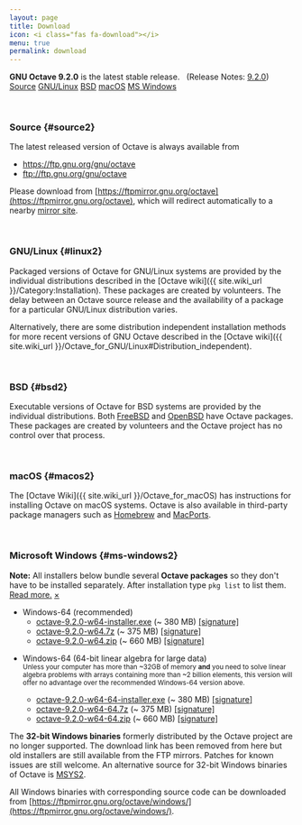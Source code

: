 ```yaml
---
layout: page
title: Download
icon: <i class="fas fa-download"></i>
menu: true
permalink: download
---
```


<div class="primary callout">
  <i class="fas fa-info-circle" style="color:#1779ba;"></i>
  <strong>GNU Octave 9.2.0</strong> is the latest stable release.
  &nbsp;
  (Release Notes:
  <a href="{{ "/NEWS-9.html" | relative_url }}">9.2.0</a>)
</div>

<div class="button-group large expanded stacked-for-small">
  <a class="button" href="#source"><i class="fas fa-code"></i> Source</a>
  <a class="button" href="#linux"><i class="fab fa-linux"></i> GNU/Linux</a>
  <a class="button" href="#bsd"><i class="fab fa-freebsd"></i> BSD</a>
  <a class="button" href="#macos"><i class="fab fa-apple"></i> macOS</a>
  <a class="button" href="#ms-windows"><i class="fab fa-windows"></i> MS Windows</a>
</div>


<p id="source">&nbsp;</p>

### <i class="fas fa-code"></i> Source {#source2}

The latest released version of Octave is always available from

- https://ftp.gnu.org/gnu/octave
- ftp://ftp.gnu.org/gnu/octave

Please download from
[https://ftpmirror.gnu.org/octave](https://ftpmirror.gnu.org/octave),
which will redirect automatically to a nearby
[mirror site](https://www.gnu.org/order/ftp.html).


<p id="linux">&nbsp;</p>

### <i class="fab fa-linux"></i> GNU/Linux {#linux2}

Packaged versions of Octave for GNU/Linux systems are provided by the
individual distributions described in the
[Octave wiki]({{ site.wiki_url }}/Category:Installation).
These packages are created by volunteers.
The delay between an Octave source release and the availability of a package
for a particular GNU/Linux distribution varies.

Alternatively,
there are some distribution independent installation methods for more recent
versions of GNU Octave described in the
[Octave wiki]({{ site.wiki_url }}/Octave_for_GNU/Linux#Distribution_independent).


<p id="bsd">&nbsp;</p>

### <i class="fab fa-freebsd"></i> BSD {#bsd2}

Executable versions of Octave for BSD systems are provided by the individual
distributions.
Both [FreeBSD](https://www.freebsd.org/) and [OpenBSD](https://www.openbsd.org/)
have Octave packages.
These packages are created by volunteers and the Octave project has no control
over that process.


<p id="macos">&nbsp;</p>

### <i class="fab fa-apple"></i> macOS {#macos2}

The [Octave Wiki]({{ site.wiki_url }}/Octave_for_macOS) has instructions for
installing Octave on macOS systems.
Octave is also available in third-party package managers such as
[Homebrew](https://brew.sh/) and [MacPorts](https://www.macports.org).


<p id="ms-windows">&nbsp;</p>

### <i class="fab fa-windows"></i> Microsoft Windows {#ms-windows2}

<div class="primary callout small" data-closable>
<b>Note:</b> All installers below bundle several <b>Octave packages</b>
so they don't have to be installed separately.
After installation type <code>pkg list</code> to list them.<br>
<a href="{{ site.wiki_url }}/Octave_for_Microsoft_Windows">Read more.</a>
<a href="#ms-windows" class="close-button" aria-label="Dismiss alert" type="button" data-close>
  <span aria-hidden="true">&times;</span>
</a>
</div>

- Windows-64 (recommended)
  - [octave-9.2.0-w64-installer.exe](https://ftpmirror.gnu.org/octave/windows/octave-9.2.0-w64-installer.exe)
    (~ 380 MB)
    [[signature]](https://ftpmirror.gnu.org/octave/windows/octave-9.2.0-w64-installer.exe.sig)
  - [octave-9.2.0-w64.7z](https://ftpmirror.gnu.org/octave/windows/octave-9.2.0-w64.7z)
    (~ 375 MB)
    [[signature]](https://ftpmirror.gnu.org/octave/windows/octave-9.2.0-w64.7z.sig)
  - [octave-9.2.0-w64.zip](https://ftpmirror.gnu.org/octave/windows/octave-9.2.0-w64.zip)
    (~ 660 MB)
    [[signature]](https://ftpmirror.gnu.org/octave/windows/octave-9.2.0-w64.zip.sig)

<p></p>

- Windows-64 (64-bit linear algebra for large data)
  <br><small>
  Unless your computer has more than ~32GB of memory
  <strong>and</strong> you need to solve linear algebra problems
  with arrays containing more than ~2 billion elements, this
  version will offer no advantage over the recommended Windows-64
  version above.
  </small>

  - [octave-9.2.0-w64-64-installer.exe](https://ftpmirror.gnu.org/octave/windows/octave-9.2.0-w64-64-installer.exe)
    (~ 380 MB)
    [[signature]](https://ftpmirror.gnu.org/octave/windows/octave-9.2.0-w64-64-installer.exe.sig)
  - [octave-9.2.0-w64-64.7z](https://ftpmirror.gnu.org/octave/windows/octave-9.2.0-w64-64.7z)
    (~ 375 MB)
    [[signature]](https://ftpmirror.gnu.org/octave/windows/octave-9.2.0-w64-64.7z.sig)
  - [octave-9.2.0-w64-64.zip](https://ftpmirror.gnu.org/octave/windows/octave-9.2.0-w64-64.zip)
    (~ 660 MB)
    [[signature]](https://ftpmirror.gnu.org/octave/windows/octave-9.2.0-w64-64.zip.sig)

<p></p>

The **32-bit Windows binaries** formerly distributed by the Octave project are no longer supported.
The download link has been removed from here but old installers are still available from the FTP mirrors.
Patches for known issues are still welcome.
An alternative source for 32-bit Windows binaries of Octave is
[MSYS2](https://wiki.octave.org/Octave_for_Microsoft_Windows#GNU_Octave_in_MSYS2).

All Windows binaries with corresponding source code can be downloaded from
[https://ftpmirror.gnu.org/octave/windows/](https://ftpmirror.gnu.org/octave/windows/).
